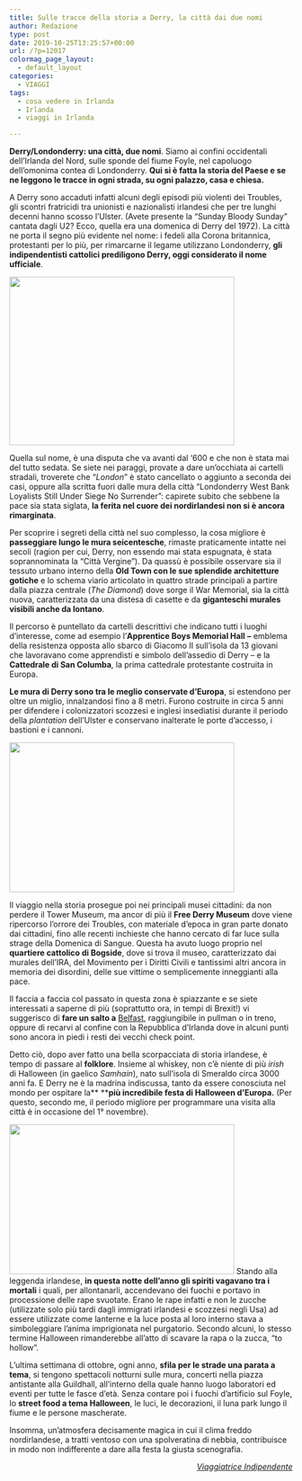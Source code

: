 ```yaml
---
title: Sulle tracce della storia a Derry, la città dai due nomi
author: Redazione
type: post
date: 2019-10-25T13:25:57+00:00
url: /?p=12017
colormag_page_layout:
  - default_layout
categories:
  - VIAGGI
tags:
  - cosa vedere in Irlanda
  - Irlanda
  - viaggi in Irlanda

---
```

**Derry/Londonderry: una città, due nomi**. Siamo ai confini occidentali dell&#8217;Irlanda del Nord, sulle sponde del fiume Foyle, nel capoluogo dell&#8217;omonima contea di Londonderry. **Qui si è fatta la storia del Paese e se ne leggono le tracce in ogni strada, su ogni palazzo, casa e chiesa.**

A Derry sono accaduti infatti alcuni degli episodi più violenti dei Troubles, gli scontri fratricidi tra unionisti e nazionalisti irlandesi che per tre lunghi decenni hanno scosso l&#8217;Ulster. (Avete presente la &#8220;Sunday Bloody Sunday&#8221; cantata dagli U2? Ecco, quella era una domenica di Derry del 1972). La città ne porta il segno più evidente nel nome: i fedeli alla Corona britannica, protestanti per lo più, per rimarcarne il legame utilizzano Londonderry, **gli indipendentisti cattolici prediligono Derry, oggi considerato il nome ufficiale**.

<img decoding="async" loading="lazy" class="wp-image-12021 alignright" src="https://progressonline.it/wp-content/uploads/2019/10/skyline-Derry-300x225.jpg" alt="" width="400" height="300" /> 

Quella sul nome, è una disputa che va avanti dal &#8216;600 e che non è stata mai del tutto sedata. Se siete nei paraggi, provate a dare un&#8217;occhiata ai cartelli stradali, troverete che &#8220;_London_&#8221; è stato cancellato o aggiunto a seconda dei casi, oppure alla scritta fuori dalle mura della città &#8220;Londonderry West Bank Loyalists Still Under Siege No Surrender&#8221;: capirete subito che sebbene la pace sia stata siglata, **la ferita nel cuore dei nordirlandesi non si è ancora rimarginata**.

Per scoprire i segreti della città nel suo complesso, la cosa migliore è **passeggiare lungo le mura seicentesche**, rimaste praticamente intatte nei secoli (ragion per cui, Derry, non essendo mai stata espugnata, è stata soprannominata la &#8220;Città Vergine&#8221;). Da quassù è possibile osservare sia il tessuto urbano interno della **Old Town con le sue splendide architetture gotiche** e lo schema viario articolato in quattro strade principali a partire dalla piazza centrale (_The Diamond_) dove sorge il War Memorial, sia la città nuova, caratterizzata da una distesa di casette e da **giganteschi murales visibili anche da lontano**.

Il percorso è puntellato da cartelli descrittivi che indicano tutti i luoghi d&#8217;interesse, come ad esempio l&#8217;**Apprentice Boys Memorial Hall** **&#8211;** emblema della resistenza opposta allo sbarco di Giacomo II sull&#8217;isola da 13 giovani che lavoravano come apprendisti e simbolo dell&#8217;assedio di Derry &#8211; e la **Cattedrale di San Columba**, la prima cattedrale protestante costruita in Europa.

**Le mura di Derry sono tra le meglio conservate d&#8217;Europa**, si estendono per oltre un miglio, innalzandosi fino a 8 metri. Furono costruite in circa 5 anni per difendere i colonizzatori scozzesi e inglesi insediatisi durante il periodo della _plantation_ dell&#8217;Ulster e conservano inalterate le porte d&#8217;accesso, i bastioni e i cannoni.

<img decoding="async" loading="lazy" class="alignleft wp-image-12019" src="https://progressonline.it/wp-content/uploads/2019/10/Bogside-Free-Derry-300x200.jpg" alt="" width="400" height="267" /> 

Il viaggio nella storia prosegue poi nei principali musei cittadini: da non perdere il Tower Museum, ma ancor di più il **Free Derry Museum** dove viene ripercorso l&#8217;orrore dei Troubles, con materiale d&#8217;epoca in gran parte donato dai cittadini, fino alle recenti inchieste che hanno cercato di far luce sulla strage della Domenica di Sangue. Questa ha avuto luogo proprio nel **quartiere cattolico di Bogside**, dove si trova il museo, caratterizzato dai murales dell&#8217;IRA, del Movimento per i Diritti Civili e tantissimi altri ancora in memoria dei disordini, delle sue vittime o semplicemente inneggianti alla pace.

Il faccia a faccia col passato in questa zona è spiazzante e se siete interessati a saperne di più (soprattutto ora, in tempi di Brexit!) vi suggerisco di **fare un salto a** [Belfast][1], raggiungibile in pullman o in treno, oppure di recarvi al confine con la Repubblica d&#8217;Irlanda dove in alcuni punti sono ancora in piedi i resti dei vecchi check point.

Detto ciò, dopo aver fatto una bella scorpacciata di storia irlandese, è tempo di passare al **folklore**. Insieme al whiskey, non c&#8217;è niente di più _irish_ di Halloween (in gaelico _Samhain_), nato sull&#8217;isola di Smeraldo circa 3000 anni fa. E Derry ne è la madrina indiscussa, tanto da essere conosciuta nel mondo per ospitare la** ****più incredibile festa di Halloween d&#8217;Europa.** (Per questo, secondo me, il periodo migliore per programmare una visita alla città è in occasione del 1° novembre).

<img decoding="async" loading="lazy" class="alignright wp-image-12018" src="https://progressonline.it/wp-content/uploads/2019/10/spettacolo-Halloween-1-300x200.jpg" alt="" width="400" height="267" /> Stando alla leggenda irlandese, **in questa notte dell&#8217;anno gli spiriti vagavano tra i mortali** i quali, per allontanarli, accendevano dei fuochi e portavo in processione delle rape svuotate. Erano le rape infatti e non le zucche (utilizzate solo più tardi dagli immigrati irlandesi e scozzesi negli Usa) ad essere utilizzate come lanterne e la luce posta al loro interno stava a simboleggiare l&#8217;anima imprigionata nel purgatorio. Secondo alcuni, lo stesso termine Halloween rimanderebbe all&#8217;atto di scavare la rapa o la zucca, &#8220;to hollow&#8221;.

L&#8217;ultima settimana di ottobre, ogni anno, **sfila per le strade una parata a tema**, si tengono spettacoli notturni sulle mura, concerti nella piazza antistante alla Guildhall, all&#8217;interno della quale hanno luogo laboratori ed eventi per tutte le fasce d&#8217;età. Senza contare poi i fuochi d&#8217;artificio sul Foyle, lo **street food a tema Halloween**, le luci, le decorazioni, il luna park lungo il fiume e le persone mascherate.

Insomma, un&#8217;atmosfera decisamente magica in cui il clima freddo nordirlandese, a tratti ventoso con una spolveratina di nebbia, contribuisce in modo non indifferente a dare alla festa la giusta scenografia.

<p style="text-align: right;">
  <em><a href="https://viaggiatriceindipendente.com/">Viaggiatrice Indipendente</a></em>
</p>

 [1]: https://viaggiatriceindipendente.com/2018/11/12/belfast-tour-dei-quartieri/